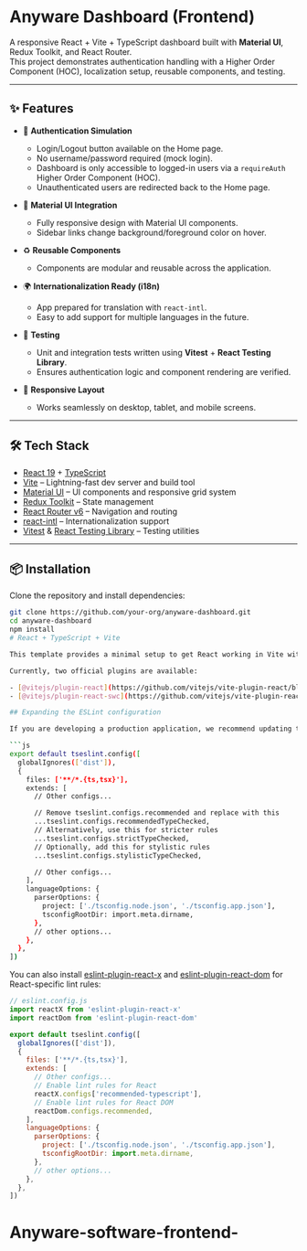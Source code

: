 # Anyware Dashboard (Frontend)

A responsive React + Vite + TypeScript dashboard built with **Material UI**, Redux Toolkit, and React Router.  
This project demonstrates authentication handling with a Higher Order Component (HOC), localization setup, reusable components, and testing.

---

## ✨ Features

- 🔑 **Authentication Simulation**  
  - Login/Logout button available on the Home page.  
  - No username/password required (mock login).  
  - Dashboard is only accessible to logged-in users via a `requireAuth` Higher Order Component (HOC).  
  - Unauthenticated users are redirected back to the Home page.  

- 🎨 **Material UI Integration**  
  - Fully responsive design with Material UI components.  
  - Sidebar links change background/foreground color on hover.  

- ♻️ **Reusable Components**  
  - Components are modular and reusable across the application.  

- 🌍 **Internationalization Ready (i18n)**  
  - App prepared for translation with `react-intl`.  
  - Easy to add support for multiple languages in the future.  

- 🧪 **Testing**  
  - Unit and integration tests written using **Vitest** + **React Testing Library**.  
  - Ensures authentication logic and component rendering are verified.  

- 📱 **Responsive Layout**  
  - Works seamlessly on desktop, tablet, and mobile screens.  

---

## 🛠️ Tech Stack

- [React 19](https://react.dev/) + [TypeScript](https://www.typescriptlang.org/)  
- [Vite](https://vitejs.dev/) – Lightning-fast dev server and build tool  
- [Material UI](https://mui.com/) – UI components and responsive grid system  
- [Redux Toolkit](https://redux-toolkit.js.org/) – State management  
- [React Router v6](https://reactrouter.com/) – Navigation and routing  
- [react-intl](https://formatjs.io/docs/react-intl) – Internationalization support  
- [Vitest](https://vitest.dev/) & [React Testing Library](https://testing-library.com/docs/react-testing-library/intro/) – Testing utilities  

---

## 📦 Installation

Clone the repository and install dependencies:

```bash
git clone https://github.com/your-org/anyware-dashboard.git
cd anyware-dashboard
npm install
# React + TypeScript + Vite

This template provides a minimal setup to get React working in Vite with HMR and some ESLint rules.

Currently, two official plugins are available:

- [@vitejs/plugin-react](https://github.com/vitejs/vite-plugin-react/blob/main/packages/plugin-react) uses [Babel](https://babeljs.io/) for Fast Refresh
- [@vitejs/plugin-react-swc](https://github.com/vitejs/vite-plugin-react/blob/main/packages/plugin-react-swc) uses [SWC](https://swc.rs/) for Fast Refresh

## Expanding the ESLint configuration

If you are developing a production application, we recommend updating the configuration to enable type-aware lint rules:

```js
export default tseslint.config([
  globalIgnores(['dist']),
  {
    files: ['**/*.{ts,tsx}'],
    extends: [
      // Other configs...

      // Remove tseslint.configs.recommended and replace with this
      ...tseslint.configs.recommendedTypeChecked,
      // Alternatively, use this for stricter rules
      ...tseslint.configs.strictTypeChecked,
      // Optionally, add this for stylistic rules
      ...tseslint.configs.stylisticTypeChecked,

      // Other configs...
    ],
    languageOptions: {
      parserOptions: {
        project: ['./tsconfig.node.json', './tsconfig.app.json'],
        tsconfigRootDir: import.meta.dirname,
      },
      // other options...
    },
  },
])
```

You can also install [eslint-plugin-react-x](https://github.com/Rel1cx/eslint-react/tree/main/packages/plugins/eslint-plugin-react-x) and [eslint-plugin-react-dom](https://github.com/Rel1cx/eslint-react/tree/main/packages/plugins/eslint-plugin-react-dom) for React-specific lint rules:

```js
// eslint.config.js
import reactX from 'eslint-plugin-react-x'
import reactDom from 'eslint-plugin-react-dom'

export default tseslint.config([
  globalIgnores(['dist']),
  {
    files: ['**/*.{ts,tsx}'],
    extends: [
      // Other configs...
      // Enable lint rules for React
      reactX.configs['recommended-typescript'],
      // Enable lint rules for React DOM
      reactDom.configs.recommended,
    ],
    languageOptions: {
      parserOptions: {
        project: ['./tsconfig.node.json', './tsconfig.app.json'],
        tsconfigRootDir: import.meta.dirname,
      },
      // other options...
    },
  },
])
```
# Anyware-software-frontend-
